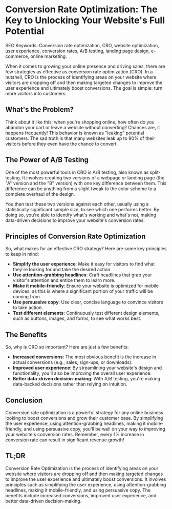 **Conversion Rate Optimization: The Key to Unlocking Your Website's Full Potential**
=====================



SEO Keywords: Conversion rate optimization, CRO, website optimization, user experience, conversion rates, A/B testing, landing page design, e-commerce, online marketing.

When it comes to growing your online presence and driving sales, there are few strategies as effective as conversion rate optimization (CRO). In a nutshell, CRO is the process of identifying areas on your website where visitors are dropping off and then making targeted changes to improve the user experience and ultimately boost conversions. The goal is simple: turn more visitors into customers.

**What's the Problem?**
-------------------

Think about it like this: when you're shopping online, how often do you abandon your cart or leave a website without converting? Chances are, it happens frequently! This behavior is known as "leaking" potential customers. The sad truth is that many websites leak up to 90% of their visitors before they even have the chance to convert.

**The Power of A/B Testing**
-------------------------

One of the most powerful tools in CRO is A/B testing, also known as split-testing. It involves creating two versions of a webpage or landing page (the "A" version and the "B" version) with one key difference between them. This difference can be anything from a slight tweak to the color scheme to a complete overhaul of the design.

You then test these two versions against each other, usually using a statistically significant sample size, to see which one performs better. By doing so, you're able to identify what's working and what's not, making data-driven decisions to improve your website's conversion rates.

**Principles of Conversion Rate Optimization**
-----------------------------------------

So, what makes for an effective CRO strategy? Here are some key principles to keep in mind:

* **Simplify the user experience**: Make it easy for visitors to find what they're looking for and take the desired action.
* **Use attention-grabbing headlines**: Craft headlines that grab your visitor's attention and entice them to learn more.
* **Make it mobile-friendly**: Ensure your website is optimized for mobile devices, as this is where a significant portion of your traffic will be coming from.
* **Use persuasive copy**: Use clear, concise language to convince visitors to take action.
* **Test different elements**: Continuously test different design elements, such as buttons, images, and forms, to see what works best.

**The Benefits**
--------------

So, why is CRO so important? Here are just a few benefits:

* **Increased conversions**: The most obvious benefit is the increase in actual conversions (e.g., sales, sign-ups, or downloads).
* **Improved user experience**: By streamlining your website's design and functionality, you'll also be improving the overall user experience.
* **Better data-driven decision-making**: With A/B testing, you're making data-backed decisions rather than relying on intuition.

**Conclusion**
----------

Conversion rate optimization is a powerful strategy for any online business looking to boost conversions and grow their customer base. By simplifying the user experience, using attention-grabbing headlines, making it mobile-friendly, and using persuasive copy, you'll be well on your way to improving your website's conversion rates. Remember, every 1% increase in conversion rate can result in significant revenue growth!

**TL;DR**
--------

Conversion Rate Optimization is the process of identifying areas on your website where visitors are dropping off and then making targeted changes to improve the user experience and ultimately boost conversions. It involves principles such as simplifying the user experience, using attention-grabbing headlines, making it mobile-friendly, and using persuasive copy. The benefits include increased conversions, improved user experience, and better data-driven decision-making.